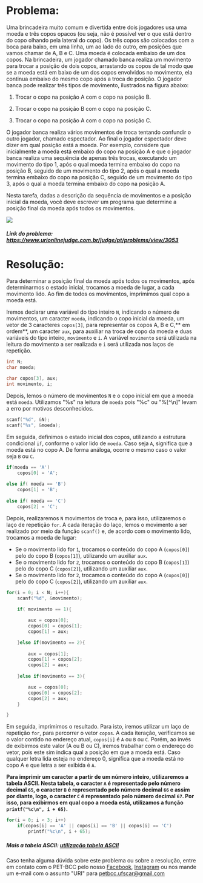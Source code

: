 # Problema:
Uma brincadeira muito comum e divertida entre dois jogadores usa uma moeda e três copos opacos (ou seja, não é possível ver o que está dentro do copo olhando pela lateral do copo). Os três copos são colocados com a boca para baixo, em uma linha, um ao lado do outro, em posições que vamos chamar de A, B e C. Uma moeda é colocada embaixo de um dos copos. Na brincadeira, um jogador chamado banca realiza um movimento para trocar a posição de dois copos, arrastando os copos de tal modo que se a moeda está em baixo de um dos copos envolvidos no movimento, ela continua embaixo do mesmo copo após a troca de posição. O jogador banca pode realizar três tipos de movimento, ilustrados na figura abaixo:

1. Trocar o copo na posição A com o copo na posição B.

2. Trocar o copo na posição B com o copo na posição C.

3. Trocar o copo na posição A com o copo na posição C.

O jogador banca realiza vários movimentos de troca tentando confundir o outro jogador, chamado espectador. Ao final o jogador espectador deve dizer em qual posição está a moeda. Por exemplo, considere que inicialmente a moeda está embaixo do copo na posição A e que o jogador banca realiza uma sequência de apenas três trocas, executando um movimento do tipo 1, após o qual moeda termina embaixo do copo na posição B, seguido de um movimento do tipo 2, após o qual a moeda termina embaixo do copo na posição C, seguido de um movimento do tipo 3, após o qual a moeda termina embaixo do copo na posição A.

Nesta tarefa, dadas a descrição da sequência de movimentos e a posição inicial da moeda, você deve escrever um programa que determine a posição final da moeda após todos os movimentos.

<img src="https://resources.urionlinejudge.com.br/gallery/images/problems/UOJ_3040.png" />
 
##### Link do problema: https://www.urionlinejudge.com.br/judge/pt/problems/view/3053
 
 
# Resolução:
 
Para determinar a posição final da moeda após todos os movimentos, após determinarmos o estado inicial, trocamos a moeda de lugar, a cada movimento lido. Ao fim de todos os movimentos, imprimimos qual copo a moeda está.

Iremos declarar uma variável do tipo inteiro `N`, indicando o número de movimentos, um caracter `moeda`, indicando o copo inicial da moeda, um vetor de 3 caracteres `copos[3]`, para representar os copos A, B e C,** em ordem**, um caracter `aux`, para auxiliar na troca de copo da moeda e duas variáveis do tipo inteiro, `movimento` e `i`. A variável `movimento` será utilizada na leitura do movimento a ser realizada e `i` será utilizada nos laços de repetição.

```c
int N;
char moeda;

char copos[3], aux;
int movimento, i;
```

Depois, lemos o número de movimentos `N` e o copo inicial em que a moeda está `moeda`. Utilizamos "%s" na leitura de `moeda` pois "%c" ou "%[^\n]" levam a erro por motivos desconhecidos.

```c
scanf("%d", &N);
scanf("%s", &moeda);
```

Em seguida, definimos o estado inicial dos copos, utilizando a estrutura condicional `if`, conforme o valor lido de `moeda`. Caso seja `A`, significa que a moeda está no copo A. De forma análoga, ocorre o mesmo caso o valor seja `B` ou `C`.

```c
if(moeda == 'A')
	copos[0] = 'A';
			
else if( moeda == 'B')
	copos[1] = 'B';
			
else if( moeda == 'C')
	copos[2] = 'C';
```

Depois, realizaremos `N` movimentos de troca e, para isso, utilizaremos o laço de repetição `for`. A cada iteração do laço, lemos o movimento a ser realizado por meio da função `scanf()` e, de acordo com o movimento lido, trocamos a moeda de lugar:
- Se o movimento lido for `1`, trocamos o conteúdo do copo A (`copos[0]`) pelo do copo B (`copos[1]`), utilizando um auxiliar `aux`.
- Se o movimento lido for `2`, trocamos o conteúdo do copo B (`copos[1]`) pelo do copo C (`copos[2]`), utilizando um auxiliar `aux`.
- Se o movimento lido for `2`, trocamos o conteúdo do copo A (`copos[0]`) pelo do copo C (`copos[2]`), utilizando um auxiliar `aux`.


```c
for(i = 0; i < N; i++){
	scanf("%d", &movimento);
		
	if( movimento == 1){

		aux = copos[0];
		copos[0] = copos[1];
		copos[1] = aux; 

	}else if(movimento == 2){
		    
	    aux = copos[1];
		copos[1] = copos[2];
		copos[2] = aux;
			
	}else if(movimento == 3){

		aux = copos[0];
		copos[0] = copos[2];
		copos[2] = aux;
	}

}
```

Em seguida, imprimimos o resultado. Para isto, iremos utilizar um laço de repetição `for`, para percorrer o vetor `copos`. A cada iteração, verificamos se o valor contido no endereço atual, `copos[i]` é `A` ou `B` ou `C`.
Porém, ao invés de exibirmos este valor (A ou B ou C), iremos trabalhar com o endereço do vetor, pois este sim indica qual a posição em que a moeda está. Caso qualquer letra lida esteja no endereço 0, significa que a moeda está no copo A e que letra a ser exibida é `A`.

**Para imprimir um caracter a partir de um número inteiro, utilizaremos a tabela ASCII. Nesta tabela, o caracter `A` é representado pelo número decimal `65`, o caracter `B` é representado pelo número decimal `66` e assim por diante, logo, o caracter `C` é representado pelo número decimal `67`. Por isso, para exibirmos em qual copo a moeda está, utilizamos a função `printf("%c\n", i + 65)`.**

```c
for(i = 0; i < 3; i++)
	if(copos[i] == 'A' || copos[i] == 'B' || copos[i] == 'C')
	    printf("%c\n", i + 65);

```

##### Mais a tabela ASCII: [utilização tabela ASCII](https://pt.wikipedia.org/wiki/ASCII)

Caso tenha alguma dúvida sobre este problema ou sobre a resolução, entre em contato com o PET-BCC pelo nosso
[Facebook](https://www.facebook.com/petbcc/),
[Instagram](https://www.instagram.com/petbcc.ufscar/)
ou nos mande um e-mail com o assunto "URI" para  petbcc.ufscar@gmail.com